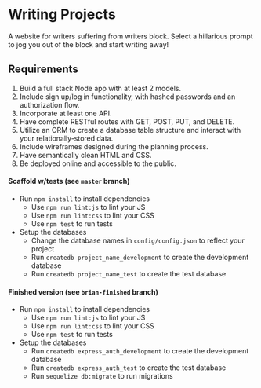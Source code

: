 # Writing Projects

A website for writers suffering from writers block. Select a hillarious prompt to jog you out of the block and start writing away! 

## Requirements
1. Build a full stack Node app with at least 2 models.
2. Include sign up/log in functionality, with hashed passwords and an authorization flow.
3. Incorporate at least one API.
4. Have complete RESTful routes with GET, POST, PUT, and DELETE.
5. Utilize an ORM to create a database table structure and interact with your relationally-stored data.
6. Include wireframes designed during the planning process.
7. Have semantically clean HTML and CSS.
8. Be deployed online and accessible to the public.

#### Scaffold w/tests (see `master` branch)

* Run `npm install` to install dependencies
  * Use `npm run lint:js` to lint your JS
  * Use `npm run lint:css` to lint your CSS
  * Use `npm test` to run tests
* Setup the databases
  * Change the database names in `config/config.json` to reflect your project
  * Run `createdb project_name_development` to create the development database
  * Run `createdb project_name_test` to create the test database

#### Finished version (see `brian-finished` branch)

* Run `npm install` to install dependencies
  * Use `npm run lint:js` to lint your JS
  * Use `npm run lint:css` to lint your CSS
  * Use `npm test` to run tests
* Setup the databases
  * Run `createdb express_auth_development` to create the development database
  * Run `createdb express_auth_test` to create the test database
  * Run `sequelize db:migrate` to run migrations
